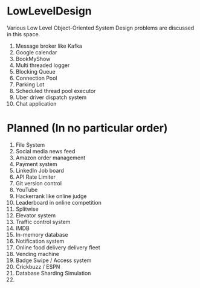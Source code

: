 # LowLevelDesign
Various Low Level Object-Oriented System Design problems are discussed in this space.
1. Message broker like Kafka
2. Google calendar
3. BookMyShow
4. Multi threaded logger
5. Blocking Queue
6. Connection Pool
7. Parking Lot
8. Scheduled thread pool executor
9. Uber driver dispatch system
10. Chat application


# Planned (In no particular order)
1. File System
2. Social media news feed
3. Amazon order management
4. Payment system
5. LinkedIn Job board
6. API Rate Limiter
7. Git version control
8. YouTube
9. Hackerrank like online judge
10. Leaderboard in online competition
11. Splitwise
12. Elevator system
13. Traffic control system
14. IMDB
15. In-memory database
16. Notification system
17. Online food delivery delivery fleet
18. Vending machine
19. Badge Swipe / Access system
20. Crickbuzz / ESPN
21. Database Sharding Simulation
22. 